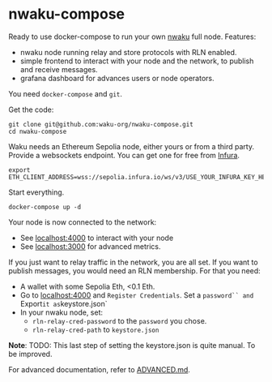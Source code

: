 # nwaku-compose

Ready to use docker-compose to run your own [nwaku](https://github.com/waku-org/nwaku) full node. Features:
* nwaku node running relay and store protocols with RLN enabled.
* simple frontend to interact with your node and the network, to publish and receive messages.
* grafana dashboard for advances users or node operators.

You need `docker-compose` and `git`.

Get the code:
```console
git clone git@github.com:waku-org/nwaku-compose.git
cd nwaku-compose
```

Waku needs an Ethereum Sepolia node, either yours or from a third party. Provide a websockets endpoint. You can get one for free from [Infura](https://www.infura.io/).
```
export ETH_CLIENT_ADDRESS=wss://sepolia.infura.io/ws/v3/USE_YOUR_INFURA_KEY_HERE
```

Start everything.
```console
docker-compose up -d
```

Your node is now connected to the network:
* See [localhost:4000](localhost:4000) to interact with your node
* See [localhost:3000](localhost:3000) for advanced metrics.

If you just want to relay traffic in the network, you are all set. If you want to publish messages, you would need an RLN membership. For that you need:
* A wallet with some Sepolia Eth, <0.1 Eth.
* Go to [localhost:4000](localhost:4000) and `Register Credentials`. Set a `password`` and `Export` it as `keystore.json`
* In your nwaku node, set:
  * `rln-relay-cred-password` to the `password` you chose.
  * `rln-relay-cred-path` to `keystore.json`

**Note**: TODO: This last step of setting the keystore.json is quite manual. To be improved.

For advanced documentation, refer to [ADVANCED.md](https://github.com/waku-org/nwaku-compose/blob/master/ADVANCED.md).
